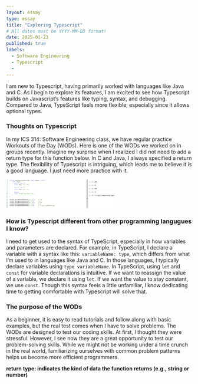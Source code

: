 ```yaml
---
layout: essay
type: essay
title: "Exploring Typescript"
# All dates must be YYYY-MM-DD format!
date: 2025-01-23
published: true
labels:
  - Software Engineering
  - Typescript
  - 
---
```


I am new to Typescript, having primarily worked with languages like Java and C. As I begin to explore its features, I am excited to see how Typescript builds on Javascript’s features like typing, syntax, and debugging. Compared to Java, TypeScript feels more flexible, especially since it allows optional types. 

### Thoughts on Typescript
In my ICS 314: Software Engineering class, we have regular practice Workouts of the Day (WODs). Here is one of the WODs we worked on in groups recently. Imagine my surprise when I realized I did not need to add a return type for this function below. In C and Java, I always specified a return type. The flexibility of Typescript is intriguing, which leads me to believe it is a good language. I just need more practice with it. 

<div class="text-center p-4">
  <img width="300px" src="../img/temp-converter.png" class="img-thumbnail mb-5" alt="A program that converts temperatures (Celcius to Farenheit and vice versa)" >
</div>

### How is Typescript different from other programming langugues I know?
I need to get used to the syntax of TypeScript, especially in how variables and parameters are declared. For example, in TypeScript, I declare a variable with a syntax like this: `variableName: type`, which differs from what I’m used to in languages like Java and C. In those languages, I typically declare variables using `type variableName`. In TypeScript, using `let` and `const` for variable declarations is intuitive. If we want to reassign the value of a variable, we declare it using `let`. If we want the value to stay constant, we use `const`. Though this syntax feels a little unfamiliar, I know dedicating time to getting comfortable with Typescript will solve that. 

### The purpose of the WODs
As a beginner, it is easy to read tutorials and follow along with basic examples, but the real test comes when I have to solve problems. The WODs are designed to test our coding skills. At first, I thought they were stressful. However, I see now they are a great opportunity to test our problem-solving skills. While we might not be working under a time crunch in the real world, familiarizing ourselves with common problem patterns helps us become more efficient programmers. 

**return type: indicates the kind of data the function returns (e.g., string or number)**
